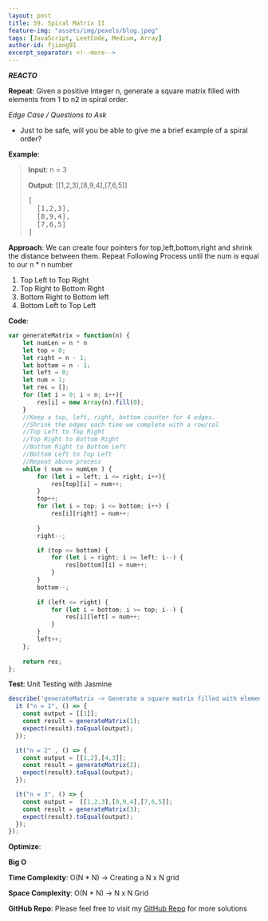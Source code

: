 ```yaml
---
layout: post
title: 59. Spiral Matrix II
feature-img: "assets/img/pexels/blog.jpeg"
tags: [JavaScript, LeetCode, Medium, Array]
author-id: fjiang91
excerpt_separator: <!--more-->
---
```


***REACTO***

**Repeat**:
Given a positive integer n, generate a square matrix filled with elements from 1 to n2 in spiral order.

*Edge Case / Questions to Ask*
* Just to be safe, will you be able to give me a brief example of a spiral order?
<!--more-->

**Example**:
> **Input**:
> n = 3
>
> **Output**: [[1,2,3],[8,9,4],[7,6,5]]
> <pre>
> [
>   [1,2,3],
>   [8,9,4],
>   [7,6,5]
> ]
> </pre>

**Approach**:
We can create four pointers for top,left,bottom,right and shrink the distance between them.
Repeat Following Process until the num is equal to our n * n number
1. Top Left to Top Right
2. Top Right to Bottom Right
3. Bottom Right to Bottom left
4. Bottom Left to Top Left

**Code**:
```javascript
var generateMatrix = function(n) {
    let numLen = n * n
    let top = 0;
    let right = n - 1;
    let bottom = n - 1;
    let left = 0;
    let num = 1;
    let res = [];
    for (let i = 0; i < n; i++){
        res[i] = new Array(n).fill(0);
    }
    //Keep a top, left, right, bottom counter for 4 edges.
    //Shrink the edges each time we complete with a row/col
    //Top Left to Top Right
    //Top Right to Bottom Right
    //Bottom Right to Bottom Left
    //Bottom Left to Top Left
    //Repeat above process
    while ( num <= numLen ) {
        for (let i = left; i <= right; i++){
            res[top][i] = num++;
        }
        top++;
        for (let i = top; i <= bottom; i++) {
            res[i][right] = num++;
            
        }
        right--;

        if (top <= bottom) {
            for (let i = right; i >= left; i--) {
                res[bottom][i] = num++;
            }
        }
        bottom--;
        
        if (left <= right) {
            for (let i = bottom; i >= top; i--) {
                res[i][left] = num++;
            }
        }
        left++;
    };
    
    return res;
};
```

**Test**: Unit Testing with Jasmine
```javascript
describe('generateMatrix -> Generate a square matrix filled with elements from 1 to n2 in spiral order.', () => {
  it ("n = 1", () => {
    const output = [[1]];
    const result = generateMatrix(1);
    expect(result).toEqual(output);
  });

  it("n = 2" , () => {
    const output = [[1,2],[4,3]];
    const result = generateMatrix(2);
    expect(result).toEqual(output);
  });

  it("n = 3", () => {
    const output =  [[1,2,3],[8,9,4],[7,6,5]];
    const result = generateMatrix(3);
    expect(result).toEqual(output);
  });
});
```

**Optimize**:

**Big O**

**Time Complexity**: O(N * N) -> Creating a N x N grid

**Space Complexity**: O(N * N) -> N x N Grid

**GitHub Repo**: Please feel free to visit my [GitHub Repo](https://github.com/fjiang91/LeetCode-Solutions) for more solutions
